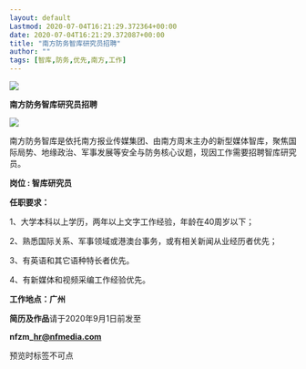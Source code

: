 ```yaml
---
layout: default
Lastmod: 2020-07-04T16:21:29.372364+00:00
date: 2020-07-04T16:21:29.372087+00:00
title: "南方防务智库研究员招聘"
author: ""
tags: [智库,防务,优先,南方,工作]
---
```


![](https://images.weserv.nl/?url=https%3A//mmbiz.qpic.cn/mmbiz_png/ngtnmvXsNGChDicWkPdJpkEA34oW2JPy2Qia1DLibQT7EcsLIhnAFDcFyro9utNia06wFwpEFUyAFkK5HS0BJwXz5g/640%3Fwx_fmt%3Djpeg)

  

  

**南方防务智库研究员招聘**

![](https://images.weserv.nl/?url=https%3A//mmbiz.qpic.cn/mmbiz_png/ngtnmvXsNGChDicWkPdJpkEA34oW2JPy2kVdkLqWdDXUM6vouHYsnarveWShXdNgdUFDMuFnBFRibejlEicibsy5Rw/640%3Fwx_fmt%3Dpng)

  

南方防务智库是依托南方报业传媒集团、由南方周末主办的新型媒体智库，聚焦国际局势、地缘政治、军事发展等安全与防务核心议题，现因工作需要招聘智库研究员。

**岗位 : 智库研究员**

**任职要求：**

  

1、大学本科以上学历，两年以上文字工作经验，年龄在40周岁以下；

2、熟悉国际关系、军事领域或港澳台事务，或有相关新闻从业经历者优先；

3、有英语和其它语种特长者优先。

4、有新媒体和视频采编工作经验优先。

  

****工作地点：广州****

  

**简历及作品**请于2020年9月1日前发至   

**nfzm\_hr@nfmedia.com**

预览时标签不可点


